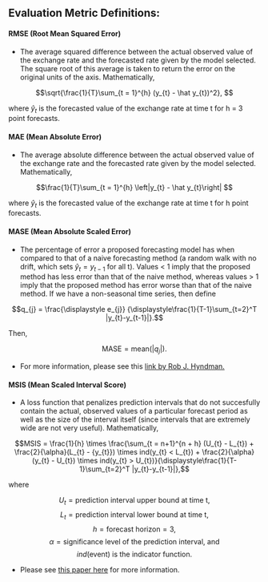 ## Evaluation Metric Definitions:

#### RMSE (Root Mean Squared Error)

- The average squared difference between the actual observed value of the exchange rate and the forecasted rate given by the model selected. The square root of this average is taken to return the error on the original units of the axis. Mathematically,

$$\sqrt{\frac{1}{T}\sum_{t = 1}^{h} (y_{t} - \hat y_{t})^2}, $$

$\text{where} \ \hat y_{t} \  \text{is the forecasted value of the exchange rate at time t for h = 3 point forecasts.}$ 

#### MAE (Mean Absolute Error)

- The average absolute difference between the actual observed value of the exchange rate and the forecasted rate given by the model selected. Mathematically,

$$\frac{1}{T}\sum_{t = 1}^{h} \left|y_{t} - \hat y_{t}\right| $$

$\text{where} \ \hat y_{t} \  \text{is the forecasted value of the exchange rate at time t for h point forecasts.}$

#### MASE (Mean Absolute Scaled Error)

- The percentage of error a proposed forecasting model has when compared to that of a naive forecasting method (a random walk with no drift, which sets $\hat y_{t} = y_{t-1} \ \text{for all t}$). Values < 1 imply that the proposed method has less error than that of the naive method, whereas values > 1 imply that the proposed method has error worse than that of the naive method. If we have a non-seasonal time series, then define

$$q_{j} = \frac{\displaystyle e_{j}}
    {\displaystyle\frac{1}{T-1}\sum_{t=2}^T |y_{t}-y_{t-1}|}.$$

Then,

$$\text{MASE} = \text{mean}(|q_{j}|).$$

- For more information, please see this [link by Rob J. Hyndman.](https://otexts.com/fpp2/accuracy.html)

#### MSIS (Mean Scaled Interval Score)

- A loss function that penalizes prediction intervals that do not succesfully contain the actual, observed values of a particular forecast period as well as the size of the interval itself (since intervals that are extremely wide are not very useful). Mathematically,

$$MSIS = \frac{1}{h} \times \frac{\sum_{t = n+1}^{n + h} (U_{t} - L_{t}) + \frac{2}{\alpha}(L_{t} - {y_{t}}) \times ind(y_{t} < L_{t}) + \frac{2}{\alpha}(y_{t} - U_{t}) \times ind(y_{t} > U_{t})}{\displaystyle\frac{1}{T-1}\sum_{t=2}^T |y_{t}-y_{t-1}|},$$

where 

$$U_{t} = \text{prediction interval upper bound at time t}, $$
$$L_{t} = \text{prediction interval lower bound at time t}, $$
$$h = \text{forecast horizon} = 3, $$
$$\alpha = \text{significance level of the prediction interval, and } $$
$$ind(\text{event}) \ \text{is the indicator function.}$$

- Please see [this paper here](https://www.sciencedirect.com/science/article/pii/S0169207019301128) for more information.